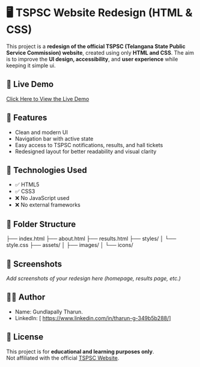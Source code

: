 # 🖥️ TSPSC Website Redesign (HTML & CSS)

This project is a **redesign of the official TSPSC (Telangana State Public Service Commission) website**, 
created using only **HTML and CSS**. The aim is to improve the **UI design, accessibility**, and **user experience** while keeping it simple ui.



## 🔗 Live Demo

[Click Here to View the Live Demo](D:/HTML%20class/index.html)  




## 📌 Features

- Clean and modern UI
- Navigation bar with active state
- Easy access to TSPSC notifications, results, and hall tickets
- Redesigned layout for better readability and visual clarity



## 🚀 Technologies Used

- ✅ HTML5  
- ✅ CSS3  
- ❌ No JavaScript used  
- ❌ No external frameworks



## 📁 Folder Structure

├── index.html
├── about.html
├── results.html
├── styles/
│ └── style.css
├── assets/
│ ├── images/
│ └── icons/

## 📸 Screenshots

_Add screenshots of your redesign here (homepage, results page, etc.)_



## 🙋‍♂️ Author

- Name: Gundlapally Tharun.
- LinkedIn: [ https://www.linkedin.com/in/tharun-g-349b5b288/]



## 📜 License

This project is for **educational and learning purposes only**.  
Not affiliated with the official [TSPSC Website](https://www.tspsc.gov.in/).

